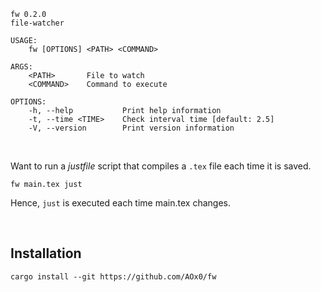 
	fw 0.2.0
	file-watcher
	
	USAGE:
	    fw [OPTIONS] <PATH> <COMMAND>
	
	ARGS:
	    <PATH>       File to watch
	    <COMMAND>    Command to execute
	
	OPTIONS:
	    -h, --help           Print help information
	    -t, --time <TIME>    Check interval time [default: 2.5]
	    -V, --version        Print version information

</br>

Want to run a *justfile* script that compiles a `.tex` file each time it is saved.

	fw main.tex just

Hence, `just` is executed each time main.tex changes.

</br>

## Installation

	cargo install --git https://github.com/AOx0/fw
